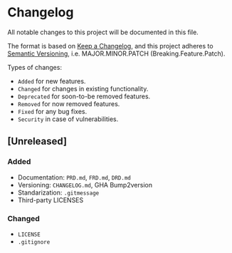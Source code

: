 Changelog
===

All notable changes to this project will be documented in this file.

The format is based on [Keep a Changelog](https://keepachangelog.com/en/1.0.0/),
and this project adheres to [Semantic Versioning](https://semver.org/spec/v2.0.0.html), i.e. MAJOR.MINOR.PATCH (Breaking.Feature.Patch).

Types of changes:

- `Added` for new features.
- `Changed` for changes in existing functionality.
- `Deprecated` for soon-to-be removed features.
- `Removed` for now removed features.
- `Fixed` for any bug fixes.
- `Security` in case of vulnerabilities.

[Unreleased]
---

### Added

- Documentation: `PRD.md`, `FRD.md`, `DRD.md`
- Versioning: `CHANGELOG.md`, GHA Bump2version
- Standarization: `.gitmessage`
- Third-party LICENSES

### Changed

- `LICENSE`
- `.gitignore`


